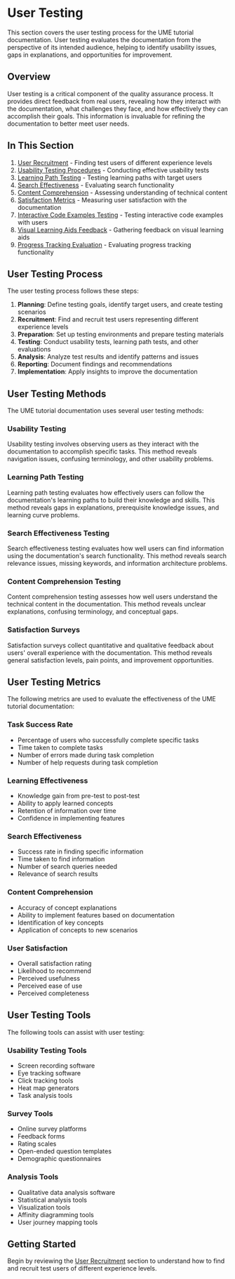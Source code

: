 # User Testing

<link rel="stylesheet" href="../../assets/css/styles.css">
<link rel="stylesheet" href="../../assets/css/ume-docs-enhancements.css">
<script src="../../assets/js/ume-docs-enhancements.js"></script>

This section covers the user testing process for the UME tutorial documentation. User testing evaluates the documentation from the perspective of its intended audience, helping to identify usability issues, gaps in explanations, and opportunities for improvement.

## Overview

User testing is a critical component of the quality assurance process. It provides direct feedback from real users, revealing how they interact with the documentation, what challenges they face, and how effectively they can accomplish their goals. This information is invaluable for refining the documentation to better meet user needs.

## In This Section

1. [User Recruitment](./010-user-recruitment.md) - Finding test users of different experience levels
2. [Usability Testing Procedures](./020-usability-testing.md) - Conducting effective usability tests
3. [Learning Path Testing](./030-learning-path-testing.md) - Testing learning paths with target users
4. [Search Effectiveness](./040-search-effectiveness.md) - Evaluating search functionality
5. [Content Comprehension](./050-content-comprehension.md) - Assessing understanding of technical content
6. [Satisfaction Metrics](./060-satisfaction-metrics.md) - Measuring user satisfaction with the documentation
7. [Interactive Code Examples Testing](./070-interactive-code-testing.md) - Testing interactive code examples with users
8. [Visual Learning Aids Feedback](./080-visual-learning-aids.md) - Gathering feedback on visual learning aids
9. [Progress Tracking Evaluation](./090-progress-tracking.md) - Evaluating progress tracking functionality

## User Testing Process

The user testing process follows these steps:

1. **Planning**: Define testing goals, identify target users, and create testing scenarios
2. **Recruitment**: Find and recruit test users representing different experience levels
3. **Preparation**: Set up testing environments and prepare testing materials
4. **Testing**: Conduct usability tests, learning path tests, and other evaluations
5. **Analysis**: Analyze test results and identify patterns and issues
6. **Reporting**: Document findings and recommendations
7. **Implementation**: Apply insights to improve the documentation

## User Testing Methods

The UME tutorial documentation uses several user testing methods:

### Usability Testing

Usability testing involves observing users as they interact with the documentation to accomplish specific tasks. This method reveals navigation issues, confusing terminology, and other usability problems.

### Learning Path Testing

Learning path testing evaluates how effectively users can follow the documentation's learning paths to build their knowledge and skills. This method reveals gaps in explanations, prerequisite knowledge issues, and learning curve problems.

### Search Effectiveness Testing

Search effectiveness testing evaluates how well users can find information using the documentation's search functionality. This method reveals search relevance issues, missing keywords, and information architecture problems.

### Content Comprehension Testing

Content comprehension testing assesses how well users understand the technical content in the documentation. This method reveals unclear explanations, confusing terminology, and conceptual gaps.

### Satisfaction Surveys

Satisfaction surveys collect quantitative and qualitative feedback about users' overall experience with the documentation. This method reveals general satisfaction levels, pain points, and improvement opportunities.

## User Testing Metrics

The following metrics are used to evaluate the effectiveness of the UME tutorial documentation:

### Task Success Rate
- Percentage of users who successfully complete specific tasks
- Time taken to complete tasks
- Number of errors made during task completion
- Number of help requests during task completion

### Learning Effectiveness
- Knowledge gain from pre-test to post-test
- Ability to apply learned concepts
- Retention of information over time
- Confidence in implementing features

### Search Effectiveness
- Success rate in finding specific information
- Time taken to find information
- Number of search queries needed
- Relevance of search results

### Content Comprehension
- Accuracy of concept explanations
- Ability to implement features based on documentation
- Identification of key concepts
- Application of concepts to new scenarios

### User Satisfaction
- Overall satisfaction rating
- Likelihood to recommend
- Perceived usefulness
- Perceived ease of use
- Perceived completeness

## User Testing Tools

The following tools can assist with user testing:

### Usability Testing Tools
- Screen recording software
- Eye tracking software
- Click tracking tools
- Heat map generators
- Task analysis tools

### Survey Tools
- Online survey platforms
- Feedback forms
- Rating scales
- Open-ended question templates
- Demographic questionnaires

### Analysis Tools
- Qualitative data analysis software
- Statistical analysis tools
- Visualization tools
- Affinity diagramming tools
- User journey mapping tools

## Getting Started

Begin by reviewing the [User Recruitment](./010-user-recruitment.md) section to understand how to find and recruit test users of different experience levels.
